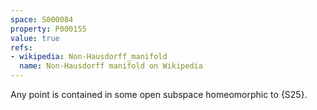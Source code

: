```yaml
---
space: S000084
property: P000155
value: true
refs:
- wikipedia: Non-Hausdorff_manifold
  name: Non-Hausdorff manifold on Wikipedia
---
```


Any point is contained in some open subspace homeomorphic to {S25}.
